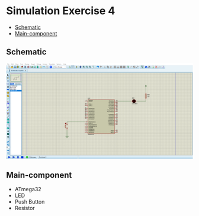 # Simulation Exercise 4
- [Schematic](#Schematic)
- [Main-component](#Main-component)

## Schematic

<img src="https://github.com/HESHAM47GAMAL/Embedded_sysytem_project_learn/blob/main/Interface_P1/1.IO%20Ports/Proteus_simulation/4.Exercise4/Schematic.png">


## Main-component

- ATmega32
- LED
- Push Button
- Resistor
